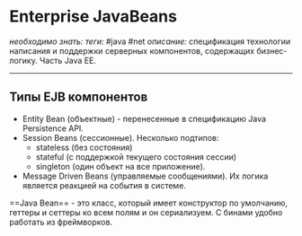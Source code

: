 # Enterprise JavaBeans
*необходимо знать:*
*теги:* #java #net 
*описание:* спецификация технологии написания и поддержки серверных компонентов, содержащих бизнес-логику. Часть Java EE.

---
## Типы EJB компонентов
- Entity Bean (объектные) - перенесенные в спецификацию Java Persistence API.
- Session Beans (сессионные). Несколько подтипов:
	- stateless (без состояния)
	- stateful (с поддержкой текущего состояния сессии)
	- singleton (один объект на все приложение).
- Message Driven Beans (управляемые сообщениями). Их логика является реакцией на события в системе.

==Java Bean== - это класс, который имеет конструктор по умолчанию, геттеры и сеттеры ко всем полям и он сериализуем. С бинами удобно работать из фреймворков.

